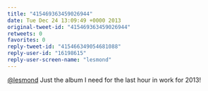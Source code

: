 ```yaml
---
title: "415469363459026944"
date: Tue Dec 24 13:09:49 +0000 2013
original-tweet-id: "415469363459026944"
retweets: 0
favorites: 0
reply-tweet-id: "415466349054681088"
reply-user-id: "16198615"
reply-user-screen-name: "lesmond"
---
```

<a href="https://twitter.com/lesmond">@lesmond</a> Just the album I need for the last hour in work for 2013!
